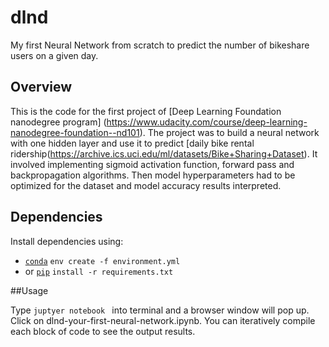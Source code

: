# dlnd
My first Neural Network from scratch to predict the number of bikeshare users on a given day.

## Overview

This is the code for the first project of [Deep Learning Foundation nanodegree program] (https://www.udacity.com/course/deep-learning-nanodegree-foundation--nd101). 
The project was to build a neural network with one hidden layer and use it to predict [daily bike rental ridership(https://archive.ics.uci.edu/ml/datasets/Bike+Sharing+Dataset). 
It involved implementing sigmoid activation function, forward pass and backpropagation algorithms. 
Then model hyperparameters had to be optimized for the dataset and model accuracy results interpreted. 

## Dependencies

Install dependencies using:
* [`conda`](https://www.continuum.io/downloads) `env create -f environment.yml`
* or [`pip`](https://pip.pypa.io/en/stable/) `install -r requirements.txt`

##Usage

Type `juptyer notebook ` into terminal and a browser window will pop up. Click on dlnd-your-first-neural-network.ipynb. You can iteratively compile 
each block of code to see the output results.

